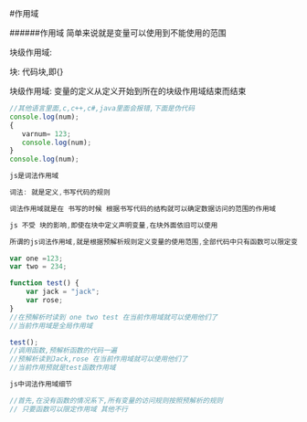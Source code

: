 #作用域

######作用域
简单来说就是变量可以使用到不能使用的范围

块级作用域: 

块: 代码块,即{}

块级作用域: 变量的定义从定义开始到所在的块级作用域结束而结束

```javascript
//其他语言里面,c,c++,c#,java里面会报错,下面是伪代码
console.log(num);
{
   varnum= 123;
   console.log(num);
}
console.log(num);

js是词法作用域

词法: 就是定义,书写代码的规则

词法作用域就是在 书写的时候 根据书写代码的结构就可以确定数据访问的范围的作用域

js 不受 块的影响,即使在块中定义声明变量,在块外面依旧可以使用

所谓的js词法作用域,就是根据预解析规则定义变量的使用范围,全部代码中只有函数可以限定变量的使用范围.

var one =123;
var two = 234;

function test() {
    var jack = "jack";
    var rose;
}
//在预解析时读到 one two test 在当前作用域就可以使用他们了
//当前作用域是全局作用域

test();
//调用函数,预解析函数的代码一遍
//预解析读到Jack,rose 在当前作用域就可以使用他们了
//当前作用预就是test函数作用域

js中词法作用域细节

//首先,在没有函数的情况系下,所有变量的访问规则按照预解析的规则
// 只要函数可以限定作用域 其他不行
```
